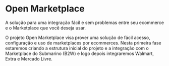 # Open Marketplace

A solução para uma integração fácil e sem problemas entre seu ecommerce e o Marketplace que você deseja usar.

O projeto Open Marketplace visa prover uma solução de fácil acesso, configuração e uso de marketplaces por ecommerces. 
Nesta primeira fase estaremos criando a estrutura inicial do projeto e a integração com o Marketplace do Submarino (B2W) 
e logo depois integraremos Walmart, Extra e Mercado Livre.